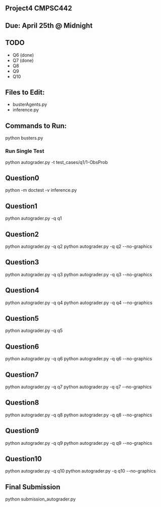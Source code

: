 ## Project4 CMPSC442
## Due: April 25th @ Midnight

## TODO
- Q6 (done)
- Q7 (done)
- Q8
- Q9
- Q10

## Files to Edit:
- busterAgents.py
- inference.py

## Commands to Run:
python busters.py

### Run Single Test
python autograder.py -t test_cases/q1/1-ObsProb

## Question0
python -m doctest -v inference.py

## Question1
python autograder.py -q q1

## Question2
python autograder.py -q q2
python autograder.py -q q2 --no-graphics

## Question3
python autograder.py -q q3
python autograder.py -q q3 --no-graphics

## Question4
python autograder.py -q q4
python autograder.py -q q4 --no-graphics

## Question5
python autograder.py -q q5

## Question6
python autograder.py -q q6
python autograder.py -q q6 --no-graphics

## Question7
python autograder.py -q q7
python autograder.py -q q7 --no-graphics

## Question8
python autograder.py -q q8
python autograder.py -q q8 --no-graphics

## Question9
python autograder.py -q q9
python autograder.py -q q9 --no-graphics

## Question10
python autograder.py -q q10
python autograder.py -q q10 --no-graphics

## Final Submission
python submission_autograder.py